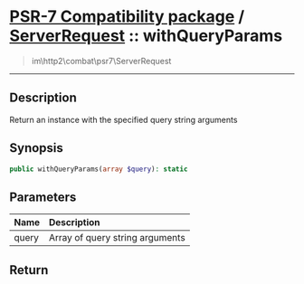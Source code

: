 # [PSR-7 Compatibility package](combat.md) / [ServerRequest](combat-ServerRequest.md) :: withQueryParams
 > im\http2\combat\psr7\ServerRequest
____

## Description
Return an instance with the specified query string arguments

## Synopsis
```php
public withQueryParams(array $query): static
```

## Parameters
| Name | Description |
| :--- | :---------- |
| query | Array of query string arguments |

## Return

